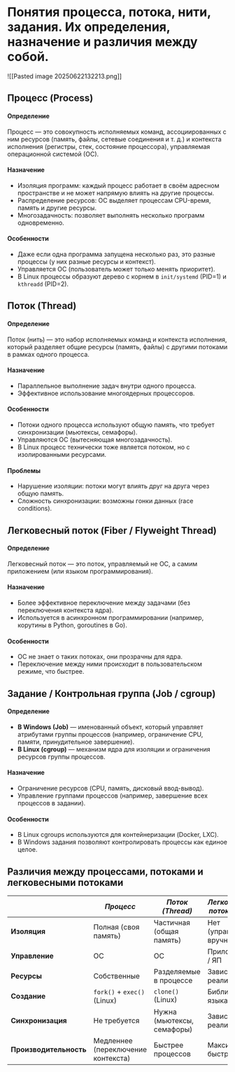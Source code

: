# Понятия процесса, потока, нити, задания. Их определения, назначение и различия между собой.
![[Pasted image 20250622132213.png]]
## Процесс (Process) 
#### Определение
Процесс — это совокупность исполняемых команд, ассоциированных с ним ресурсов (память, файлы, сетевые соединения и т. д.) и контекста исполнения (регистры, стек, состояние процессора), управляемая операционной системой (ОС).  
#### Назначение 
- Изоляция программ: каждый процесс работает в своём адресном пространстве и не может напрямую влиять на другие процессы.  
- Распределение ресурсов: ОС выделяет процессам CPU-время, память и другие ресурсы.  
- Многозадачность: позволяет выполнять несколько программ одновременно.  
#### Особенности
- Даже если одна программа запущена несколько раз, это разные процессы (у них разные ресурсы и контекст).  
- Управляется ОС (пользователь может только менять приоритет).  
- В Linux процессы образуют дерево с корнем в `init/systemd` (PID=1) и `kthreadd` (PID=2).  
## Поток (Thread) 
#### Определение 
Поток (нить) — это набор исполняемых команд и контекста исполнения, который разделяет общие ресурсы (память, файлы) с другими потоками в рамках одного процесса.  
#### Назначение 
- Параллельное выполнение задач внутри одного процесса.  
- Эффективное использование многоядерных процессоров.  
#### Особенности
- Потоки одного процесса используют общую память, что требует синхронизации (мьютексы, семафоры).  
- Управляются ОС (вытесняющая многозадачность).  
- В Linux процесс технически тоже является потоком, но с изолированными ресурсами.  
#### Проблемы
- Нарушение изоляции: потоки могут влиять друг на друга через общую память.  
- Сложность синхронизации: возможны гонки данных (race conditions).  
## Легковесный поток (Fiber / Flyweight Thread)
#### Определение
Легковесный поток — это поток, управляемый не ОС, а самим приложением (или языком программирования).  
#### Назначение  
- Более эффективное переключение между задачами (без переключения контекста ядра).  
- Используется в асинхронном программировании (например, корутины в Python, goroutines в Go).  
#### Особенности
- ОС не знает о таких потоках, они прозрачны для ядра.  
- Переключение между ними происходит в пользовательском режиме, что быстрее.  
## Задание / Контрольная группа (Job / cgroup)
#### Определение
- **В Windows (Job)** — именованный объект, который управляет атрибутами группы процессов (например, ограничение CPU, памяти, принудительное завершение).  
- **В Linux (cgroup)** — механизм ядра для изоляции и ограничения ресурсов группы процессов.  
#### Назначение 
- Ограничение ресурсов (CPU, память, дисковый ввод-вывод).  
- Управление группами процессов (например, завершение всех процессов в задании).
#### Особенности 
- В Linux cgroups используются для контейнеризации (Docker, LXC).  
- В Windows задания позволяют контролировать процессы как единое целое.  
## Различия между процессами, потоками и легковесными потоками

|                        | *Процесс*                            | *Поток (Thread)*             | *Легковесный поток (Fiber)* |
| ---------------------- | ---------------------------------- | -------------------------- | ------------------------- |
| **Изоляция**           | Полная (своя память)               | Частичная (общая память)   | Нет (управляется вручную) |
| **Управление**         | ОС                                 | ОС                         | Приложение / ЯП           |
| **Ресурсы**            | Собственные                        | Разделяемые в процессе     | Зависит от реализации     |
| **Создание**           | `fork()` + `exec()` (Linux)        | `clone()` (Linux)          | Библиотеки языка          |
| **Синхронизация**      | Не требуется                       | Нужна (мьютексы, семафоры) | Зависит от реализации     |
| **Производительность** | Медленнее (переключение контекста) | Быстрее процессов          | Максимально быстрое       |
